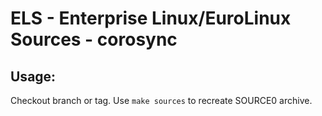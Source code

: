 # ELS - Enterprise Linux/EuroLinux Sources - corosync
 
## Usage:
  Checkout branch or tag. Use `make sources` to recreate  SOURCE0 archive.
